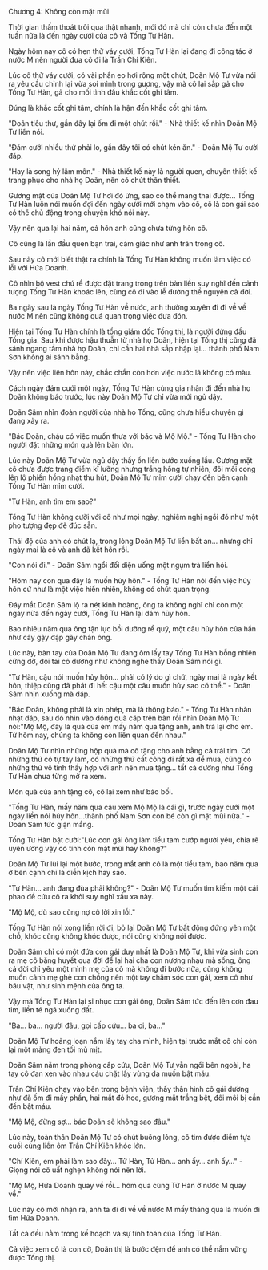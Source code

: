 




Chương 4: Không còn mặt mũi


Thời gian thấm thoát trôi qua thật nhanh, mới đó mà chỉ còn chưa đến một tuần nữa là đến ngày cưới của cô và Tống Tư Hàn.

Ngày hôm nay cô có hẹn thử váy cưới, Tống Tư Hàn lại đang đi công tác ở nước M nên người đưa cô đi là Trần Chí Kiên.

Lúc cô thử váy cưới, có vài phần eo hơi rộng một chút, Doãn Mộ Tư vừa nói ra yêu cầu chỉnh lại vừa soi mình trong gương, vậy mà cô lại sắp gả cho Tống Tư Hàn, gả cho mối tình đầu khắc cốt ghi tâm.

Đúng là khắc cốt ghi tâm, chính là hận đến khắc cốt ghi tâm.

"Doãn tiểu thư, gần đây lại ốm đi một chút rồi." - Nhà thiết kế nhìn Doãn Mộ Tư liền nói.

"Đám cưới nhiều thứ phải lo, gần đây tôi có chút kén ăn." - Doãn Mộ Tư cười đáp.

"Hay là song hỷ lâm môn." - Nhà thiết kế này là người quen, chuyên thiết kế trang phục cho nhà họ Doãn, nên có chút thân thiết.

Gương mặt của Doãn Mộ Tư hơi đỏ ửng, sao có thể mang thai được… Tống Tư Hàn luôn nói muốn đợi đến ngày cưới mới chạm vào cô, cô là con gái sao có thể chủ động trong chuyện khó nói này.

Vậy nên qua lại hai năm, cả hôn anh cũng chưa từng hôn cô.

Cô cũng là lần đầu quen bạn trai, cảm giác như anh trân trọng cô.

Sau này cô mới biết thật ra chính là Tống Tư Hàn không muốn làm việc có lỗi với Hứa Doanh.

Cô nhìn bộ vest chú rể được đặt trang trọng trên bàn liền suy nghĩ đến cảnh tượng Tống Tư Hàn khoác lên, cùng cô đi vào lễ đường thề nguyện cả đời.

Ba ngày sau là ngày Tống Tư Hàn về nước, anh thường xuyên đi đi về về nước M nên cũng không quá quan trọng việc đưa đón.

Hiện tại Tống Tư Hàn chính là tổng giám đốc Tống thị, là người đứng đầu Tống gia. Sau khi được hậu thuẫn từ nhà họ Doãn, hiện tại Tống thị cũng đã sánh ngang tầm nhà họ Doãn, chỉ cần hai nhà sắp nhập lại… thành phố Nam Sơn không ai sánh bằng.

Vậy nên việc liên hôn này, chắc chắn còn hơn việc nước lã không có màu.

Cách ngày đám cưới một ngày, Tống Tư Hàn cùng gia nhân đi đến nhà họ Doãn không báo trước, lúc này Doãn Mộ Tư chỉ vừa mới ngủ dậy.

Doãn Sâm nhìn đoàn người của nhà họ Tống, cũng chưa hiểu chuyện gì đang xảy ra.

"Bác Doãn, cháu có việc muốn thưa với bác và Mộ Mộ." - Tống Tư Hàn cho người đặt những món quà lên bàn lớn.

Lúc này Doãn Mộ Tư vừa ngủ dậy thấy ồn liền bước xuống lầu. Gương mặt cô chưa được trang điểm kĩ lưỡng nhưng trắng hồng tự nhiên, đôi môi cong lên lộ phiến hồng nhạt thu hút, Doãn Mộ Tư mỉm cười chạy đến bên cạnh Tống Tư Hàn mỉm cười.

"Tư Hàn, anh tìm em sao?"

Tống Tư Hàn không cười với cô như mọi ngày, nghiêm nghị ngồi đó như một pho tượng đẹp đẽ đúc sẵn.

Thái độ của anh có chút lạ, trong lòng Doãn Mộ Tư liền bất an… nhưng chỉ ngày mai là cô và anh đã kết hôn rồi.

"Con nói đi." - Doãn Sâm ngồi đối diện uống một ngụm trà liền hỏi.

"Hôm nay con qua đây là muốn hủy hôn." - Tống Tư Hàn nói đến việc hủy hôn cứ như là một việc hiển nhiên, không có chút quan trọng.

Đáy mắt Doãn Sâm lộ ra nét kinh hoàng, ông ta không nghĩ chỉ còn một ngày nữa đến ngày cưới, Tống Tư Hàn lại dám hủy hôn.

Bao nhiêu năm qua ông tận lực bồi dưỡng rể quý, một câu hủy hôn của hắn như cây gậy đập gãy chân ông.

Lúc này, bàn tay của Doãn Mộ Tư đang ôm lấy tay Tống Tư Hàn bỗng nhiên cứng đờ, đôi tai cô dường như không nghe thấy Doãn Sâm nói gì.

"Tư Hàn, cậu nói muốn hủy hôn… phải có lý do gì chứ, ngày mai là ngày kết hôn, thiệp cũng đã phát đi hết cậu một câu muốn hủy sao có thể." - Doãn Sâm nhịn xuống mà đáp.

"Bác Doãn, không phải là xin phép, mà là thông báo." - Tống Tư Hàn nhàn nhạt đáp, sau đó nhìn vào đóng quà cáp trên bàn rồi nhìn Doãn Mộ Tư nói:"Mộ Mộ, đây là quà của em mấy năm qua tặng anh, anh trả lại cho em. Từ hôm nay, chúng ta không còn liên quan đến nhau."

Doãn Mộ Tư nhìn những hộp quà mà cô tặng cho anh bằng cả trái tim. Có những thứ cô tự tay làm, có những thứ cất công đi rất xa để mua, cũng có những thứ vô tình thấy hợp với anh nên mua tặng… tất cả dường như Tống Tư Hàn chưa từng mở ra xem.

Món quà của anh tặng cô, cô lại xem như bảo bối.

"Tống Tư Hàn, mấy năm qua cậu xem Mộ Mộ là cái gì, trước ngày cưới một ngày liền nói hủy hôn…thành phố Nam Sơn con bé còn gì mặt mũi nữa." - Doãn Sâm tức giận mắng.

Tống Tư Hàn bật cười:"Lúc con gái ông làm tiểu tam cướp người yêu, chia rẽ uyên ương vậy có tính còn mặt mũi hay không?"

Doãn Mộ Tư lùi lại một bước, trong mắt anh cô là một tiểu tam, bao năm qua ở bên cạnh chỉ là diễn kịch hay sao.

"Tư Hàn… anh đang đùa phải không?" - Doãn Mộ Tư muốn tìm kiếm một cái phao để cứu cô ra khỏi suy nghĩ xấu xa này.

"Mộ Mộ, dù sao cũng nợ cô lời xin lỗi."

Tống Tư Hàn nói xong liền rời đi, bỏ lại Doãn Mộ Tư bất động đứng yên một chỗ, khóc cũng không khóc được, nói cũng không nói được.

Doãn Sâm chỉ có một đứa con gái duy nhất là Doãn Mộ Tư, khi vừa sinh con ra mẹ cô băng huyết qua đời để lại hai cha con nương nhau mà sống, ông cả đời chỉ yêu một mình mẹ của cô mà không đi bước nữa, cũng không muốn cảnh mẹ ghẻ con chồng nên một tay chăm sóc con gái, xem cô như báu vật, như sinh mệnh của ông ta.

Vậy mà Tống Tư Hàn lại sỉ nhục con gái ông, Doãn Sâm tức đến lên cơn đau tim, liền té ngã xuống đất.

"Ba… ba… người đâu, gọi cấp cứu… ba ơi, ba…"

Doãn Mộ Tư hoảng loạn nắm lấy tay cha mình, hiện tại trước mắt cô chỉ còn lại một mảng đen tối mù mịt.

Doãn Sâm nằm trong phòng cấp cứu, Doãn Mộ Tư vẫn ngồi bên ngoài, ha tay cô đan xen vào nhau cáu chặt lấy vùng da muốn bật máu.

Trần Chí Kiên chạy vào bên trong bệnh viện, thấy thân hình cô gái dường như đã ốm đi mấy phần, hai mắt đỏ hoe, gương mặt trắng bệt, đôi môi bị cắn đến bật máu.

"Mộ Mộ, đừng sợ… bác Doãn sẽ không sao đâu."

Lúc này, toàn thân Doãn Mộ Tư có chút buông lỏng, cô tìm được điểm tựa cuối cùng liền ôm Trần Chí Kiên khóc lớn.

"Chí Kiên, em phải làm sao đây… Tử Hàn, Tử Hàn… anh ấy… anh ấy…" - Giọng nói cô uất nghẹn không nói nên lời.

"Mộ Mộ, Hứa Doanh quay về rồi… hôm qua cùng Tử Hàn ở nước M quay về."

Lúc này cô mới nhận ra, anh ta đi đi về về nước M mấy tháng qua là muốn đi tìm Hứa Doanh.

Tất cả đều nằm trong kế hoạch và sự tính toán của Tống Tư Hàn.

Cả việc xem cô là con cờ, Doãn thị là bước đệm để anh có thể nắm vững được Tống thị.




